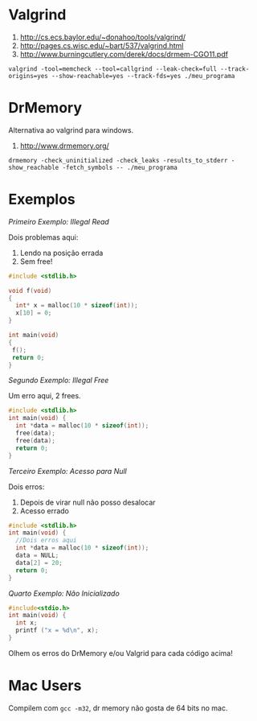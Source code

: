 Valgrind
========

  1. http://cs.ecs.baylor.edu/~donahoo/tools/valgrind/
  1. http://pages.cs.wisc.edu/~bart/537/valgrind.html
  1. http://www.burningcutlery.com/derek/docs/drmem-CGO11.pdf

```
valgrind -tool=memcheck --tool=callgrind --leak-check=full --track-origins=yes --show-reachable=yes --track-fds=yes ./meu_programa
```

DrMemory
========

Alternativa ao valgrind para windows.

  1. http://www.drmemory.org/

```
drmemory -check_uninitialized -check_leaks -results_to_stderr -show_reachable -fetch_symbols -- ./meu_programa
```

Exemplos
========

*Primeiro Exemplo: Illegal Read*

Dois problemas aqui:

  1. Lendo na posição errada
  2. Sem free!

```c
#include <stdlib.h>

void f(void)
{
  int* x = malloc(10 * sizeof(int));
  x[10] = 0;        
}                

int main(void)
{
 f();
 return 0;
}
```

*Segundo Exemplo: Illegal Free*

Um erro aqui, 2 frees.

```c
#include <stdlib.h>
int main(void) {
  int *data = malloc(10 * sizeof(int));
  free(data);
  free(data);
  return 0;
}
```

*Terceiro Exemplo: Acesso para Null*

Dois erros:
   1. Depois de virar null não posso desalocar
   2. Acesso errado

```c
#include <stdlib.h>
int main(void) {
  //Dois erros aqui
  int *data = malloc(10 * sizeof(int));
  data = NULL;
  data[2] = 20;
  return 0;
}
```

*Quarto Exemplo: Não Inicializado*

```c
#include<stdio.h>
int main(void) {
  int x;
  printf ("x = %d\n", x);
}
```

Olhem os erros do DrMemory e/ou Valgrid para cada código acima!

Mac Users
=========

Compilem com `gcc -m32`, dr memory não gosta de 64 bits no mac.
